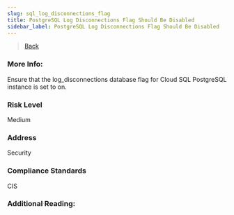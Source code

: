 ```yaml
---
slug: sql_log_disconnections_flag
title: PostgreSQL Log Disconnections Flag Should Be Disabled
sidebar_label: PostgreSQL Log Disconnections Flag Should Be Disabled
---
```

> [Back](../../gcpsqlmonitoring)

### More Info:
Ensure that the log_disconnections database flag for Cloud SQL PostgreSQL instance is set to on.

### Risk Level
Medium

### Address
Security

### Compliance Standards
CIS

### Additional Reading:

